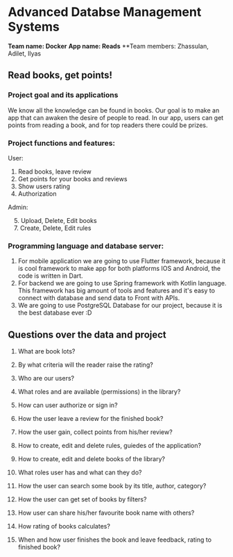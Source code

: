 # Advanced Databse Management Systems

**Team name: Docker**
**App name: Reads**
**Team members: Zhassulan, Adilet, Ilyas

## Read books, get points!

### Project goal and its applications

We know all the knowledge can be found in books. Our goal is to make an app that can awaken the desire of people to read. In our app, users can get points from reading a book, and for top readers there could be prizes.

### Project functions and features:
User: 
  1. Read books, leave review
  2. Get points for your books and reviews
  3. Show users rating
  4. Authorization
  
Admin:  

  &emsp;5. Upload, Delete, Edit books   
  &emsp;7. Create, Delete, Edit rules

### Programming language and database server:
1. For mobile application we are going to use Flutter framework, because it is cool framework to make app for both platforms IOS and Android, the code is written in Dart.
2. For backend we are going to use Spring framework with Kotlin language. This framework has big amount of tools and features and it's easy to connect with database and send data to Front with APIs.
3. We are going to use PostgreSQL Database for our project, because it is the best database ever :D


## Questions over the data and project
1. What are book lots?

2. By what criteria will the reader raise the rating?
 
3. Who are our users?

4. What roles and are available (permissions) in the library?

5. How can user authorize or sign in?
 
6. How the user leave a review for the finished book?
 
7. How the user gain, collect points from his/her review?
 
8. How to create, edit and delete rules, guiedes of the application?
 
9. How to create, edit and delete books of the library?
 
10. What roles user has and what can they do?
 
11. How the user can search some book by its title, author, category?
 
12. How the user can get set of books by filters?
 
13. How user can share his/her favourite book name with others?
 
14. How rating of books calculates?
 
15. When and how user finishes the book and leave feedback, rating to finished book?
 

